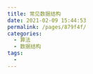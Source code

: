 ```yaml
---
title: 常见数据结构
date: 2021-02-09 15:44:53
permalink: /pages/879f4f/
categories:
  - 算法
  - 数据结构
tags:
  - 
---
```


